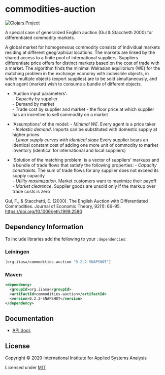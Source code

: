# commodities-auction

[![Clojars Project](https://img.shields.io/clojars/v/org.iiasa/commodities-auction.svg)](https://clojars.org/org.iiasa/commodities-auction)

A special case of generalized English auction (Gul & Stacchetti 2000) for differentiated commodity markets.

A global market for homogeneous commodity consists of individual markets residing at different geographical locations. 
The markets are linked by the shared access to a finite pool of international suppliers. 
Suppliers differentiate price offers for distinct markets based on the cost of trade with a market.
The algorithm finds the minimal Walrasian equilibrium (WE) for the matching problem in the exchange economy with indivisible objects, 
in which multiple objects (export supplies) are to be sold simultaneously, and each agent (market) wish to consume a bundle of different objects. 

* 'Auction input parameters':  
  \- Capacity by supplier  
  \- Demand by market  
  \- Trade cost by supplier and market - the floor price at which supplier has an incentive to sell commodity on a market

* 'Assumptions' of the model:
  \- *Minimal WE*. Every agent is a price taker  
  \- *Inelastic demand*. Imports can be substituted with domestic supply at higher prices  
  \- *Linear supply curves with identical slope* Every supplier bears an identical constant cost of adding one more unit of commodity to market inventory (identical for international and local suppliers)

* 'Solution of the matching problem' is a vector of suppliers' markups and a bundle of trade flows that satisfy the following properties:
  \- *Capacity constraints*. The sum of trade flows for any supplier does not exceed its supply capacity  
  \- *Utility maximization*. Market customers want to maximize their payoff  
  \- *Market clearence*. Supplier goods are unsold only if the markup over trade costs is zero

Gul, F., & Stacchetti, E. (2000). The English Auction with Differentiated Commodities. Journal of Economic Theory, 92(1): 66-95. https://doi.org/10.1006/jeth.1999.2580


## Dependency Information

To include libraries add the following to your `:dependencies`:

### Leiningen
```clj
[org.iiasa/commodities-auction "0.2.2-SNAPSHOT"]
```

### Maven

```xml
<dependency>
  <groupId>org.iiasa</groupId>
  <artifactId>commodities-auction</artifactId>
  <version>0.2.2-SNAPSHOT</version>
</dependency>
```

## Documentation

* [API docs](https://shchipts.github.io/commodities-auction/)

## License

Copyright © 2020 International Institute for Applied Systems Analysis

Licensed under [MIT](http://opensource.org/licenses/MIT)